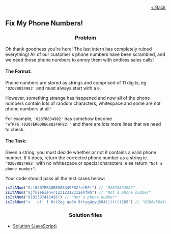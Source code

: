 <p align="right">
  <a href="../home.md">< Back</a>
</p>

<h2>Fix My Phone Numbers!</h2>

<h3 align="center">Problem</h3>

<p>Oh thank goodness you're here! The last intern has completely ruined everything! All of our customer's phone numbers have been scrambled, and we need those phone numbers to annoy them with endless sales calls!</p>

<h4>The Format:</h4>

<p>Phone numbers are stored as strings and comprised of 11 digits, eg <code>'02078834982'</code> and must always start with a <code>0</code>.</p>

<p>However, something strange has happened and now all of the phone numbers contain lots of random characters, whitespace and some are not phone numbers at all!</p>

<p>For example, <code>'02078834982'</code> has somehow become <code>'efRFS:)0207ERGQREG88349F82!'</code> and there are lots more lines that we need to check.</p>

<h4>The Task:</h4>

<p>Given a string, you must decide whether or not it contains a valid phone number. If it does, return the corrected phone number as a string ie. <code>'02078834982'</code> with no whitespace or special characters, else return <code>"Not a phone number"</code>.</p>

<p>Your code should pass all the test cases below:</p>

```js
isItANum("S:)0207ERGQREG88349F82!efRF)") // "02078834982"
isItANum("sjfniebienvr12312312312ehfWh") // "Not a phone number"
isItANum("0192387415456") // "Not a phone number"
isItANum("v   uf  f 0tt2eg qe0b 8rtyq4eyq564()(((((165") // "02084564165"
```

<h3 align="center">Solution files</h3>

- [Solution (JavaScript)](./solution.js)
